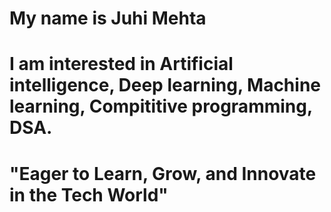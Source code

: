 # My name is Juhi Mehta
# I am interested in Artificial intelligence, Deep learning, Machine learning, Compititive programming, DSA.
# "Eager to Learn, Grow, and Innovate in the Tech World"